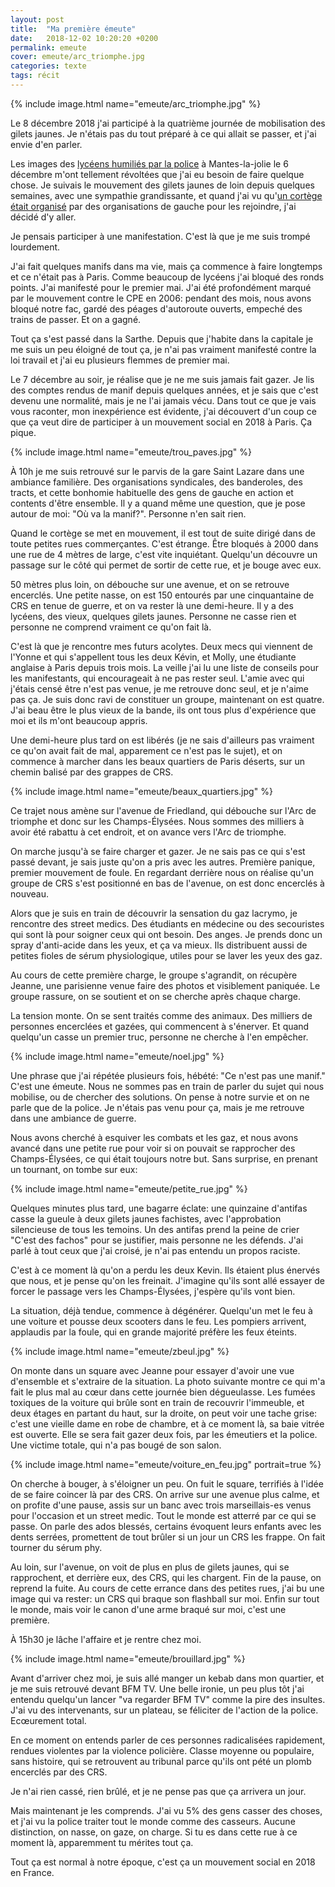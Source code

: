 ```yaml
---
layout: post
title:  "Ma première émeute"
date:   2018-12-02 10:20:20 +0200
permalink: emeute
cover: emeute/arc_triomphe.jpg
categories: texte
tags: récit
---
```


{% include image.html name="emeute/arc_triomphe.jpg" %}

Le 8 décembre 2018 j'ai participé à la quatrième journée de mobilisation des gilets jaunes. Je n'étais pas du tout préparé à ce qui allait se passer, et j'ai envie d'en parler.

Les images des [lycéens humiliés par la police](https://www.europe1.fr/societe/mantes-la-jolie-ce-que-lon-sait-de-la-video-choc-des-lyceens-interpelles-3815759) à Mantes-la-jolie le 6 décembre m'ont tellement révoltées que j'ai eu besoin de faire quelque chose. Je suivais le mouvement des gilets jaunes de loin depuis quelques semaines, avec une sympathie grandissante, et quand j'ai vu qu'[un cortège était organisé](https://paris.demosphere.net/rv/66038) par des organisations de gauche pour les rejoindre, j'ai décidé d'y aller.
<!--more-->

Je pensais participer à une manifestation. C'est là que je me suis trompé lourdement.

J'ai fait quelques manifs dans ma vie, mais ça commence à faire longtemps et ce n'était pas à Paris. Comme beaucoup de lycéens j'ai bloqué des ronds points. J'ai manifesté pour le premier mai. J'ai été profondément marqué par le mouvement contre le CPE en 2006: pendant des mois, nous avons bloqué notre fac, gardé des péages d'autoroute ouverts, empeché des trains de passer. Et on a gagné.

Tout ça s'est passé dans la Sarthe. Depuis que j'habite dans la capitale je me suis un peu éloigné de tout ça, je n'ai pas vraiment manifesté contre la loi travail et j'ai eu plusieurs flemmes de premier mai.

Le 7 décembre au soir, je réalise que je ne me suis jamais fait gazer. Je lis des comptes rendus de manif depuis quelques années, et je sais que c'est devenu une normalité, mais je ne l'ai jamais vécu. Dans tout ce que je vais vous raconter, mon inexpérience est évidente, j'ai découvert d'un coup ce que ça veut dire de participer à un mouvement social en 2018 à Paris. Ça pique.

{% include image.html name="emeute/trou_paves.jpg" %}

À 10h je me suis retrouvé sur le parvis de la gare Saint Lazare dans une ambiance familière. Des organisations syndicales, des banderoles, des tracts, et cette bonhomie habituelle des gens de gauche en action et contents d'être ensemble. Il y a quand même une question, que je pose autour de moi: "Où va la manif?". Personne n'en sait rien.

Quand le cortège se met en mouvement, il est tout de suite dirigé dans de toute petites rues commerçantes. C'est étrange. Être bloqués à 2000 dans une rue de 4 mètres de large, c'est vite inquiétant. Quelqu'un découvre un passage sur le côté qui permet de sortir de cette rue, et je bouge avec eux.

50 mètres plus loin, on débouche sur une avenue, et on se retrouve encerclés. Une petite nasse, on est 150 entourés par une cinquantaine de CRS en tenue de guerre, et on va rester là une demi-heure. Il y a des lycéens, des vieux, quelques gilets jaunes. Personne ne casse rien et personne ne comprend vraiment ce qu'on fait là.

C'est là que je rencontre mes futurs acolytes. Deux mecs qui viennent de l'Yonne et qui s'appellent tous les deux Kévin, et Molly, une étudiante anglaise à Paris depuis trois mois. La veille j'ai lu une liste de conseils pour les manifestants, qui encourageait à ne pas rester seul. L'amie avec qui j'étais censé être n'est pas venue, je me retrouve donc seul, et je n'aime pas ça. Je suis donc ravi de constituer un groupe, maintenant on est quatre. J'ai beau être le plus vieux de la bande, ils ont tous plus d'expérience que moi et ils m'ont beaucoup appris.

Une demi-heure plus tard on est libérés (je ne sais d'ailleurs pas vraiment ce qu'on avait fait de mal, apparement ce n'est pas le sujet), et on commence à marcher dans les beaux quartiers de Paris déserts, sur un chemin balisé par des grappes de CRS.

{% include image.html name="emeute/beaux_quartiers.jpg" %}

Ce trajet nous amène sur l'avenue de Friedland, qui débouche sur l'Arc de triomphe et donc sur les Champs-Élysées. Nous sommes des milliers à avoir été rabattu à cet endroit, et on avance vers l'Arc de triomphe.

On marche jusqu'à se faire charger et gazer. Je ne sais pas ce qui s'est passé devant, je sais juste qu'on a pris avec les autres. Première panique, premier mouvement de foule. En regardant derrière nous on réalise qu'un groupe de CRS s'est positionné en bas de l'avenue, on est donc encerclés à nouveau.

Alors que je suis en train de découvrir la sensation du gaz lacrymo, je rencontre des street medics. Des étudiants en médecine ou des secouristes qui sont là pour soigner ceux qui ont besoin. Des anges. Je prends donc un spray d'anti-acide dans les yeux, et ça va mieux. Ils distribuent aussi de petites fioles de sérum physiologique, utiles pour se laver les yeux des gaz.

Au cours de cette première charge, le groupe s'agrandit, on récupère Jeanne, une parisienne venue faire des photos et visiblement paniquée. Le groupe rassure, on se soutient et on se cherche après chaque charge.

La tension monte. On se sent traités comme des animaux. Des milliers de personnes encerclées et gazées, qui commencent à s'énerver. Et quand quelqu'un casse un premier truc, personne ne cherche à l'en empêcher.

{% include image.html name="emeute/noel.jpg" %}

Une phrase que j'ai répétée plusieurs fois, hébété: "Ce n'est pas une manif." C'est une émeute. Nous ne sommes pas en train de parler du sujet qui nous mobilise, ou de chercher des solutions. On pense à notre survie et on ne parle que de la police. Je n'étais pas venu pour ça, mais je me retrouve dans une ambiance de guerre.

Nous avons cherché à esquiver les combats et les gaz, et nous avons avancé dans une petite rue pour voir si on pouvait se rapprocher des Champs-Élysées, ce qui était toujours notre but. Sans surprise, en prenant un tournant, on tombe sur eux:

{% include image.html name="emeute/petite_rue.jpg" %}

Quelques minutes plus tard, une bagarre éclate: une quinzaine d'antifas casse la gueule à deux gilets jaunes fachistes, avec l'approbation silencieuse de tous les temoins. Un des antifas prend la peine de crier "C'est des fachos" pour se justifier, mais personne ne les défends. J'ai parlé à tout ceux que j'ai croisé, je n'ai pas entendu un propos raciste.

C'est à ce moment là qu'on a perdu les deux Kevin. Ils étaient plus énervés que nous, et je pense qu'on les freinait. J'imagine qu'ils sont allé essayer de forcer le passage vers les Champs-Élysées, j'espère qu'ils vont bien.

La situation, déjà tendue, commence à dégénérer. Quelqu'un met le feu à une voiture et pousse deux scooters dans le feu. Les pompiers arrivent, applaudis par la foule, qui en grande majorité préfère les feux éteints.

{% include image.html name="emeute/zbeul.jpg" %}

On monte dans un square avec Jeanne pour essayer d'avoir une vue d'ensemble et s'extraire de la situation. La photo suivante montre ce qui m'a fait le plus mal au cœur dans cette journée bien dégueulasse. Les fumées toxiques de la voiture qui brûle sont en train de recouvrir l'immeuble, et deux étages en partant du haut, sur la droite, on peut voir une tache grise: c'est une vieille dame en robe de chambre, et à ce moment là, sa baie vitrée est ouverte. Elle se sera fait gazer deux fois, par les émeutiers et la police. Une victime totale, qui n'a pas bougé de son salon.

{% include image.html name="emeute/voiture_en_feu.jpg" portrait=true %}

On cherche à bouger, à s'éloigner un peu. On fuit le square, terrifiés à l'idée de se faire coincer là par des CRS. On arrive sur une avenue plus calme, et on profite d'une pause, assis sur un banc avec trois marseillais-es venus pour l'occasion et un street medic. Tout le monde est atterré par ce qui se passe. On parle des ados blessés, certains évoquent leurs enfants avec les dents serrées, promettent de tout brûler si un jour un CRS les frappe. On fait tourner du sérum phy.

Au loin, sur l'avenue, on voit de plus en plus de gilets jaunes, qui se rapprochent, et derrière eux, des CRS, qui les chargent. Fin de la pause, on reprend la fuite. Au cours de cette errance dans des petites rues, j'ai bu une image qui va rester: un CRS qui braque son flashball sur moi. Enfin sur tout le monde, mais voir le canon d'une arme braqué sur moi, c'est une première.

À 15h30 je lâche l'affaire et je rentre chez moi.

{% include image.html name="emeute/brouillard.jpg" %}

Avant d'arriver chez moi, je suis allé manger un kebab dans mon quartier, et je me suis retrouvé devant BFM TV. Une belle ironie, un peu plus tôt j'ai entendu quelqu'un lancer "va regarder BFM TV" comme la pire des insultes. J'ai vu des intervenants, sur un plateau, se féliciter de l'action de la police. Ecœurement total.

En ce moment on entends parler de ces personnes radicalisées rapidement, rendues violentes par la violence policière. Classe moyenne ou populaire, sans histoire, qui se retrouvent au tribunal parce qu'ils ont pété un plomb encerclés par des CRS.

Je n'ai rien cassé, rien brûlé, et je ne pense pas que ça arrivera un jour.

Mais maintenant je les comprends. J'ai vu 5% des gens casser des choses, et j'ai vu la police traiter tout le monde comme des casseurs. Aucune distinction, on nasse, on gaze, on charge. Si tu es dans cette rue à ce moment là, apparemment tu mérites tout ça.

Tout ça est normal à notre époque, c'est ça un mouvement social en 2018 en France.